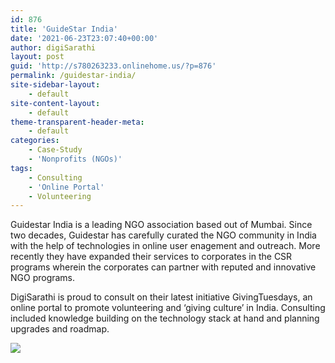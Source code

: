 ```yaml
---
id: 876
title: 'GuideStar India'
date: '2021-06-23T23:07:40+00:00'
author: digiSarathi
layout: post
guid: 'http://s780263233.onlinehome.us/?p=876'
permalink: /guidestar-india/
site-sidebar-layout:
    - default
site-content-layout:
    - default
theme-transparent-header-meta:
    - default
categories:
    - Case-Study
    - 'Nonprofits (NGOs)'
tags:
    - Consulting
    - 'Online Portal'
    - Volunteering
---
```


Guidestar India is a leading NGO association based out of Mumbai. Since two decades, Guidestar has carefully curated the NGO community in India with the help of technologies in online user enagement and outreach. More recently they have expanded their services to corporates in the CSR programs wherein the corporates can partner with reputed and innovative NGO programs.

DigiSarathi is proud to consult on their latest initiative GivingTuesdays, an online portal to promote volunteering and ‘giving culture’ in India. Consulting included knowledge building on the technology stack at hand and planning upgrades and roadmap.

[
![](http://s780263233.onlinehome.us/wp-content/uploads/2021/06/guidestar-india-givingtuesday-1024x775.png) ](https://www.givingtuesdayindia.org.in/)
